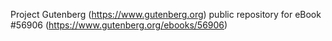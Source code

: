 Project Gutenberg (https://www.gutenberg.org) public repository for
eBook #56906 (https://www.gutenberg.org/ebooks/56906)

